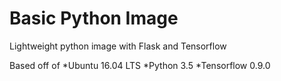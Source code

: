 # Basic Python Image
Lightweight python image with Flask and Tensorflow

Based off of 
*Ubuntu 16.04 LTS
*Python 3.5
*Tensorflow 0.9.0
